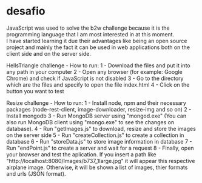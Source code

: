 # desafio
JavaScript was used to solve the b2w challenge because it is the programming language that I am most interested in at this moment.  
I have started learning it due their advantages like being an open source project and mainly the fact it can be used in web applications both on the client side and on the server side.  

HellsTriangle challenge - How to run:
1 - Download the files and put it into any path in your computer
2 - Open any browser (for example: Google Chrome) and check if JavaScript is not disabled
3 - Go to the directory which are the files and specify to open the file index.html
4 - Click on the button you want to test

Resize challenge - How to run:
1 - Install node, npm and their necessary packages (node-rest-client, image-downloader, resize-img and so on)
2 - Install mongodb
3 - Run MongoDB server using "mongod.exe" (You can also run MongoDB client using "mongo.exe" to see the changes on database). 
4 - Run "getImages.js" to download, resize and store the images on the server side
5 - Run "createCollection.js" to create a collection in database
6 - Run "storeData.js" to store image information in database
7 - Run "endPoint.js" to create a server and wait for a request
8 - Finally, open your browser and test the aplication. If you insert a path like "http://localhost:8080/Images/b737_1large.jpg" it will appear this respective airplane image. Otherwise, it will be shown a list of images, thier formats and urls (JSON format).

